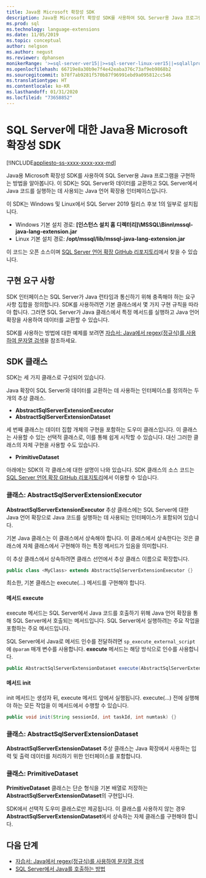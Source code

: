 ```yaml
---
title: Java용 Microsoft 확장성 SDK
description: Java용 Microsoft 확장성 SDK를 사용하여 SQL Server용 Java 프로그램을 구현하는 방법을 알아봅니다. 이 SDK는 SQL Server와 데이터를 교환하고 SQL Server에서 Java 코드를 실행하는 데 사용되는 Java 언어 확장용 인터페이스입니다.
ms.prod: sql
ms.technology: language-extensions
ms.date: 11/05/2019
ms.topic: conceptual
author: nelgson
ms.author: negust
ms.reviewer: dphansen
monikerRange: '>=sql-server-ver15||>=sql-server-linux-ver15||=sqlallproducts-allversions'
ms.openlocfilehash: 66719e8a30b9e7f4e42eaba376c73af9eb9868b2
ms.sourcegitcommit: b78f7ab9281f570b87f96991ebd9a095812cc546
ms.translationtype: HT
ms.contentlocale: ko-KR
ms.lasthandoff: 01/31/2020
ms.locfileid: "73658852"
---
```

# <a name="microsoft-extensibility-sdk-for-java-for-sql-server"></a>SQL Server에 대한 Java용 Microsoft 확장성 SDK
[!INCLUDE[appliesto-ss-xxxx-xxxx-xxx-md](../../includes/appliesto-ss-xxxx-xxxx-xxx-md.md)]

Java용 Microsoft 확장성 SDK를 사용하여 SQL Server용 Java 프로그램을 구현하는 방법을 알아봅니다. 이 SDK는 SQL Server와 데이터를 교환하고 SQL Server에서 Java 코드를 실행하는 데 사용되는 Java 언어 확장용 인터페이스입니다.

이 SDK는 Windows 및 Linux에서 SQL Server 2019 릴리스 후보 1의 일부로 설치됩니다.

+ Windows 기본 설치 경로: **[인스턴스 설치 홈 디렉터리]\MSSQL\Binn\mssql-java-lang-extension.jar**
+ Linux 기본 설치 경로: **/opt/mssql/lib/mssql-java-lang-extension.jar**

이 코드는 오픈 소스이며 [SQL Server 언어 확장 GitHub 리포지토리](https://github.com/microsoft/sql-server-language-extensions)에서 찾을 수 있습니다.

## <a name="implementation-requirements"></a>구현 요구 사항

SDK 인터페이스는 SQL Server가 Java 런타임과 통신하기 위해 충족해야 하는 요구 사항 집합을 정의합니다. SDK를 사용하려면 기본 클래스에서 몇 가지 구현 규칙을 따라야 합니다. 그러면 SQL Server가 Java 클래스에서 특정 메서드를 실행하고 Java 언어 확장을 사용하여 데이터를 교환할 수 있습니다.

SDK를 사용하는 방법에 대한 예제를 보려면 [자습서: Java에서 regex(정규식)를 사용하여 문자열 검색](../tutorials/search-for-string-using-regular-expressions-in-java.md)을 참조하세요.

## <a name="sdk-classes"></a>SDK 클래스

SDK는 세 가지 클래스로 구성되어 있습니다.

Java 확장이 SQL Server와 데이터를 교환하는 데 사용하는 인터페이스를 정의하는 두 개의 추상 클래스.

- **AbstractSqlServerExtensionExecutor**
- **AbstractSqlServerExtensionDataset**

세 번째 클래스는 데이터 집합 개체의 구현을 포함하는 도우미 클래스입니다. 이 클래스는 사용할 수 있는 선택적 클래스로, 이를 통해 쉽게 시작할 수 있습니다. 대신 그러한 클래스의 자체 구현을 사용할 수도 있습니다.

- **PrimitiveDataset**

아래에는 SDK의 각 클래스에 대한 설명이 나와 있습니다. SDK 클래스의 소스 코드는 [SQL Server 언어 확장 GitHub 리포지토리](https://github.com/microsoft/sql-server-language-extensions/tree/master/language-extensions/java/sdk)에서 이용할 수 있습니다.

### <a name="class-abstractsqlserverextensionexecutor"></a>클래스: AbstractSqlServerExtensionExecutor

**AbstractSqlServerExtensionExecutor** 추상 클래스에는 SQL Server에 대한 Java 언어 확장으로 Java 코드를 실행하는 데 사용되는 인터페이스가 포함되어 있습니다.

기본 Java 클래스는 이 클래스에서 상속해야 합니다. 이 클래스에서 상속한다는 것은 클래스에 자체 클래스에서 구현해야 하는 특정 메서드가 있음을 의미합니다.

이 추상 클래스에서 상속하려면 클래스 선언에서 추상 클래스 이름으로 확장합니다.

```java
public class <MyClass> extends AbstractSqlServerExtensionExecutor {}
```

최소한, 기본 클래스는 execute(...) 메서드를 구현해야 합니다.

#### <a name="method-execute"></a>메서드 execute

execute 메서드는 SQL Server에서 Java 코드를 호출하기 위해 Java 언어 확장을 통해 SQL Server에서 호출되는 메서드입니다. SQL Server에서 실행하려는 주요 작업을 포함하는 주요 메서드입니다.

SQL Server에서 Java로 메서드 인수를 전달하려면 `sp_execute_external_script`에 `@param` 매개 변수를 사용합니다. **execute** 메서드는 해당 방식으로 인수를 사용합니다.

```java
public AbstractSqlServerExtensionDataset execute(AbstractSqlServerExtensionDataset input, LinkedHashMap<String, Object> params)  {}
```

#### <a name="method-init"></a>메서드 init

init 메서드는 생성자 뒤, execute 메서드 앞에서 실행됩니다. execute(...) 전에 실행해야 하는 모든 작업을 이 메서드에서 수행할 수 있습니다.

```java
public void init(String sessionId, int taskId, int numtask) {}
```

### <a name="class-abstractsqlserverextensiondataset"></a>클래스: AbstractSqlServerExtensionDataset

**AbstractSqlServerExtensionDataset** 추상 클래스는 Java 확장에서 사용하는 입력 및 출력 데이터를 처리하기 위한 인터페이스를 포함합니다.


### <a name="class-primitivedataset"></a>클래스: PrimitiveDataset

**PrimitiveDataset** 클래스는 단순 형식을 기본 배열로 저장하는 **AbstractSqlServerExtensionDataset**의 구현입니다.

SDK에서 선택적 도우미 클래스로만 제공됩니다. 이 클래스를 사용하지 않는 경우 **AbstractSqlServerExtensionDataset**에서 상속하는 자체 클래스를 구현해야 합니다.  

## <a name="next-steps"></a>다음 단계

+ [자습서: Java에서 regex(정규식)를 사용하여 문자열 검색](../tutorials/search-for-string-using-regular-expressions-in-java.md)
+ [SQL Server에서 Java를 호출하는 방법](call-java-from-sql.md)
